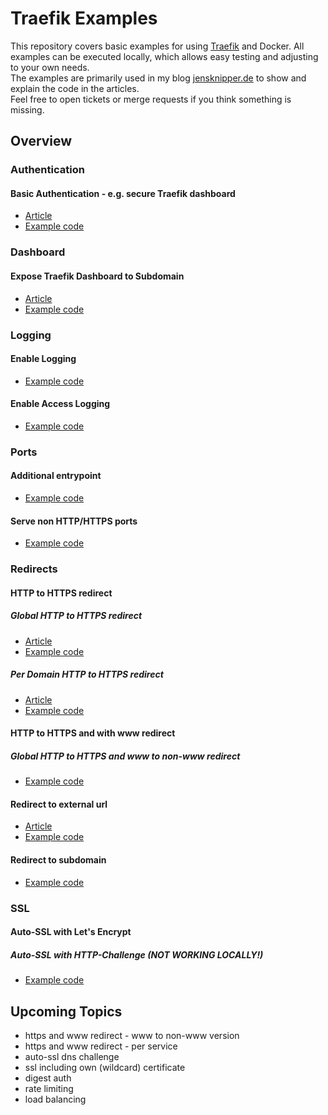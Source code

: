 # Traefik Examples

This repository covers basic examples for using [Traefik](https://traefik.io) and Docker. All examples can be executed locally, which allows easy testing and adjusting to your own needs.  
The examples are primarily used in my blog [jensknipper.de](https://jensknipper.de) to show and explain the code in the articles.  
Feel free to open tickets or merge requests if you think something is missing.  

## Overview

### Authentication

#### Basic Authentication - e.g. secure Traefik dashboard
- [Article](https://jensknipper.de/blog/basic-authentication-with-traefik)
- [Example code](authentication/basic-authentication/docker-compose.yml)

### Dashboard

#### Expose Traefik Dashboard to Subdomain
- [Article](https://jensknipper.de/blog/exposing-traefik-dashboard/)
- [Example code](dashboard/expose-traefik-dashboard-to-subdomain/docker-compose.yml)

### Logging

#### Enable Logging
- [Example code](logging/enable-logging/docker-compose.yml)

#### Enable Access Logging
- [Example code](logging/enable-access-logging/docker-compose.yml)

### Ports

#### Additional entrypoint
- [Example code](ports/additional-entrypoint/docker-compose.yml)

#### Serve non HTTP/HTTPS ports
- [Example code](ports/serve-non-http-ports/docker-compose.yml)

### Redirects

#### HTTP to HTTPS redirect

##### Global HTTP to HTTPS redirect
- [Article](https://jensknipper.de/blog/traefik-http-to-https-redirect#global-http-to-https-redirect)
- [Example code](redirects/http-to-https-redirect/http-redirect-global/docker-compose.yml)

##### Per Domain HTTP to HTTPS redirect
- [Article](https://jensknipper.de/blog/traefik-http-to-https-redirect#per-domain-http-to-https-redirect)
- [Example code](redirects/http-to-https-redirect/http-redirect-per-domain/docker-compose.yml)

#### HTTP to HTTPS and with www redirect

##### Global HTTP to HTTPS and www to non-www redirect
- [Example code](redirects/http-to-https-with-www-redirect/global-www-to-non-www-https-redirect/docker-compose.yml)

#### Redirect to external url
- [Article](https://jensknipper.de/blog/traefik-redirect-to-external-domain/)
- [Example code](redirects/redirect-to-external-url/docker-compose.yml)

#### Redirect to subdomain
- [Example code](redirects/subdomain-redirect/docker-compose.yml)

### SSL

#### Auto-SSL with Let's Encrypt

##### Auto-SSL with HTTP-Challenge (NOT WORKING LOCALLY!)
- [Example code](ssl/auto-ssl/http-challenge/docker-compose.yml)


## Upcoming Topics
- https and www redirect - www to non-www version
- https and www redirect - per service
- auto-ssl dns challenge
- ssl including own (wildcard) certificate
- digest auth
- rate limiting
- load balancing
